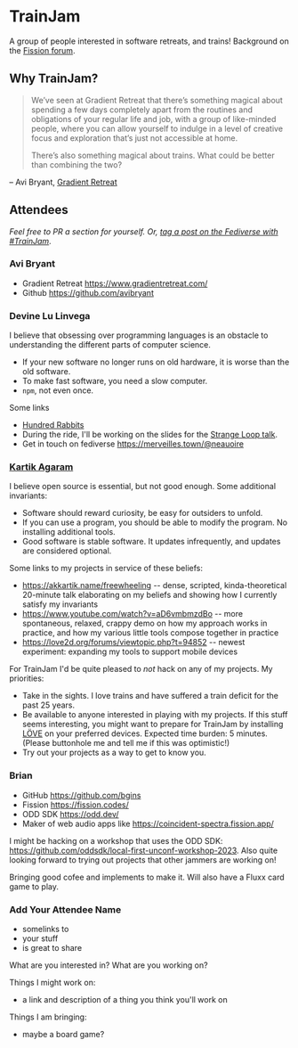 # TrainJam

A group of people interested in software retreats, and trains! Background on the [Fission forum](https://talk.fission.codes/t/trainjam-2023/4789).

## Why TrainJam?

> We’ve seen at Gradient Retreat that there’s something magical about spending a few days completely apart from the routines and obligations of your regular life and job, with a group of like-minded people, where you can allow yourself to indulge in a level of creative focus and exploration that’s just not accessible at home.
> 
> There’s also something magical about trains. What could be better than combining the two?
>

– Avi Bryant, [Gradient Retreat](https://www.gradientretreat.com/)

## Attendees

_Feel free to PR a section for yourself. Or, [tag a post on the Fediverse with #TrainJam](https://cosocial.ca/tags/TrainJam)_.

### Avi Bryant

* Gradient Retreat https://www.gradientretreat.com/
* Github https://github.com/avibryant

### Devine Lu Linvega

I believe that obsessing over programming languages is an obstacle to understanding the different parts of computer science.
* If your new software no longer runs on old hardware, it is worse than the old software. 
* To make fast software, you need a slow computer.
* `npm`, not even once.

Some links
* [Hundred Rabbits](https://100r.co)
* During the ride, I'll be working on the slides for the [Strange Loop talk](https://www.thestrangeloop.com/2023/an-approach-to-computing-and-sustainability-inspired-from-permaculture.html).
* Get in touch on fediverse https://merveilles.town/@neauoire

### [Kartik Agaram](https://akkartik.name)

I believe open source is essential, but not good enough. Some additional invariants:
* Software should reward curiosity, be easy for outsiders to unfold.
* If you can use a program, you should be able to modify the program. No installing additional tools.
* Good software is stable software. It updates infrequently, and updates are considered optional.

Some links to my projects in service of these beliefs:
* https://akkartik.name/freewheeling -- dense, scripted, kinda-theoretical 20-minute talk elaborating on my beliefs and showing how I currently satisfy my invariants
* https://www.youtube.com/watch?v=aD6vmbmzdBo -- more spontaneous, relaxed, crappy demo on how my approach works in practice, and how my various little tools compose together in practice
* https://love2d.org/forums/viewtopic.php?t=94852 -- newest experiment: expanding my tools to support mobile devices

For TrainJam I'd be quite pleased to _not_ hack on any of my projects. My priorities:
* Take in the sights. I love trains and have suffered a train deficit for the past 25 years.
* Be available to anyone interested in playing with my projects. If this stuff seems interesting, you might want to prepare for TrainJam by installing [LÖVE](https://love2d.org) on your preferred devices. Expected time burden: 5 minutes. (Please buttonhole me and tell me if this was optimistic!)
* Try out your projects as a way to get to know you.

### Brian

* GitHub https://github.com/bgins
* Fission https://fission.codes/
* ODD SDK https://odd.dev/
* Maker of web audio apps like https://coincident-spectra.fission.app/

I might be hacking on a workshop that uses the ODD SDK: https://github.com/oddsdk/local-first-unconf-workshop-2023. Also quite looking forward to trying out projects that other jammers are working on!

Bringing good cofee and implements to make it. Will also have a Fluxx card game to play.

### Add Your Attendee Name

* somelinks to
* your stuff
* is great to share

What are you interested in? What are you working on?

Things I might work on:
* a link and description of a thing you think you'll work on

Things I am bringing:
* maybe a board game?
